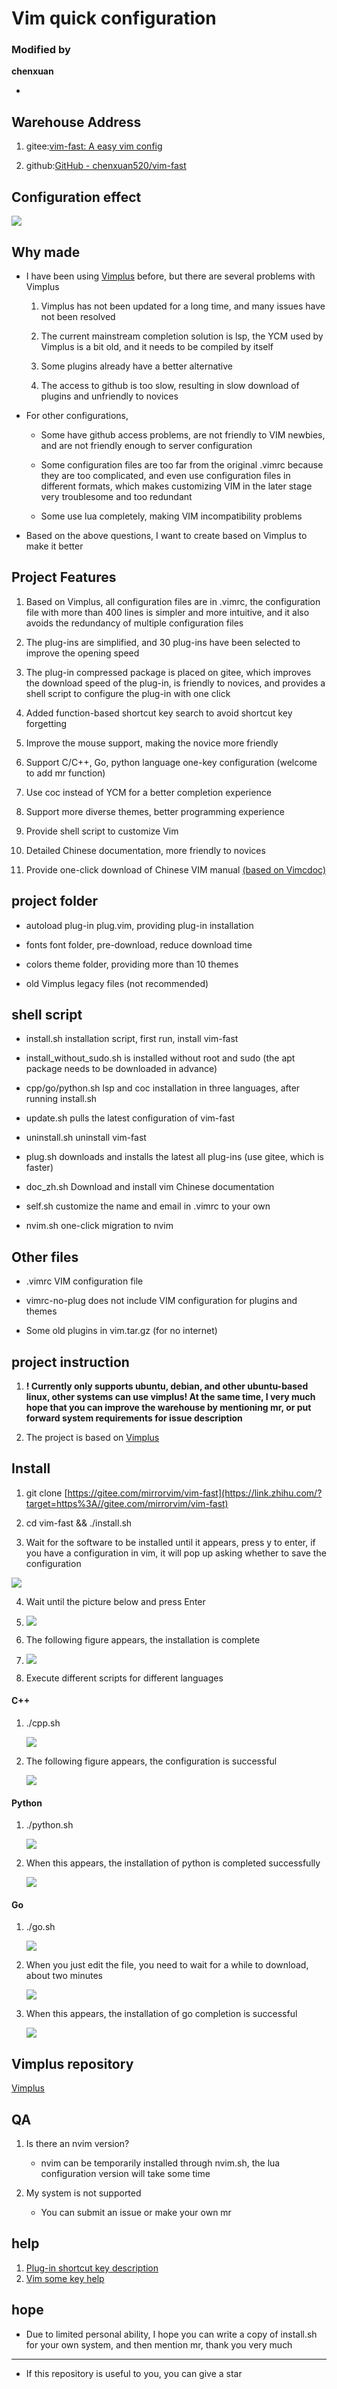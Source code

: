 # Vim quick configuration

### Modified by

**chenxuan**

-

## Warehouse Address

1. gitee:[vim-fast: A easy vim config](https://gitee.com/mirrorvim/vim-fast)

2. github:[GitHub - chenxuan520/vim-fast](https://github.com/chenxuan520/vim-fast)

## Configuration effect

![](https://picx.zhimg.com/v2-465040e3e32df418808b886729a1815f_1440w.jpg?source=172ae18b)

## Why made

- I have been using [Vimplus](https://gitee.com/chxuan/vimplus.git) before, but there are several problems with Vimplus

  1. Vimplus has not been updated for a long time, and many issues have not been resolved

  2. The current mainstream completion solution is lsp, the YCM used by Vimplus is a bit old, and it needs to be compiled by itself

  3. Some plugins already have a better alternative

  4. The access to github is too slow, resulting in slow download of plugins and unfriendly to novices

- For other configurations,

  - Some have github access problems, are not friendly to VIM newbies, and are not friendly enough to server configuration

  - Some configuration files are too far from the original .vimrc because they are too complicated, and even use configuration files in different formats, which makes customizing VIM in the later stage very troublesome and too redundant

  - Some use lua completely, making VIM incompatibility problems

- Based on the above questions, I want to create based on Vimplus to make it better

## Project Features

1. Based on Vimplus, all configuration files are in .vimrc, the configuration file with more than 400 lines is simpler and more intuitive, and it also avoids the redundancy of multiple configuration files

2. The plug-ins are simplified, and 30 plug-ins have been selected to improve the opening speed

3. The plug-in compressed package is placed on gitee, which improves the download speed of the plug-in, is friendly to novices, and provides a shell script to configure the plug-in with one click

4. Added function-based shortcut key search to avoid shortcut key forgetting

5. Improve the mouse support, making the novice more friendly

6. Support C/C++, Go, python language one-key configuration (welcome to add mr function)

7. Use coc instead of YCM for a better completion experience

8. Support more diverse themes, better programming experience

9. Provide shell script to customize Vim

10. Detailed Chinese documentation, more friendly to novices

11. Provide one-click download of Chinese VIM manual [(based on Vimcdoc)](https://github.com/yianwillis/vimcdoc)

## project folder

- autoload plug-in plug.vim, providing plug-in installation

- fonts font folder, pre-download, reduce download time

- colors theme folder, providing more than 10 themes

- old Vimplus legacy files (not recommended)

## shell script

- install.sh installation script, first run, install vim-fast

- install_without_sudo.sh is installed without root and sudo (the apt package needs to be downloaded in advance)

- cpp/go/python.sh lsp and coc installation in three languages, after running install.sh

- update.sh pulls the latest configuration of vim-fast

- uninstall.sh uninstall vim-fast

- plug.sh downloads and installs the latest all plug-ins (use gitee, which is faster)

- doc_zh.sh Download and install vim Chinese documentation

- self.sh customize the name and email in .vimrc to your own

- nvim.sh one-click migration to nvim

## Other files

- .vimrc VIM configuration file

- vimrc-no-plug does not include VIM configuration for plugins and themes

- Some old plugins in vim.tar.gz (for no internet)

## project instruction

1. **! Currently only supports ubuntu, debian, and other ubuntu-based linux, other systems can use vimplus! At the same time, I very much hope that you can improve the warehouse by mentioning mr, or put forward system requirements for issue description**

2. The project is based on [Vimplus](https://gitee.com/chxuan/vimplus.git)

## Install

1. git clone [https://gitee.com/mirrorvim/vim-fast](https://link.zhihu.com/?target=https%3A//gitee.com/mirrorvim/vim-fast)

2. cd vim-fast && ./install.sh

3. Wait for the software to be installed until it appears, press y to enter, if you have a configuration in vim, it will pop up asking whether to save the configuration

![](https://pic3.zhimg.com/80/v2-e446d1e2516b559cf5a0d039a06fa242_720w.jpg)

4. Wait until the picture below and press Enter

5. ![](https://pic3.zhimg.com/80/v2-c8683440682115dcb5c95c78f93c52b2_720w.png)

6. The following figure appears, the installation is complete

7. ![](https://pic1.zhimg.com/80/v2-e6ced21db995500235c706af87ab5410_720w.jpg)

8. Execute different scripts for different languages

#### C++

1. ./cpp.sh

   ![](https://pic1.zhimg.com/80/v2-8f63e192e0b96e7514fd89112f0bbbb4_720w.png)

2. The following figure appears, the configuration is successful

   ![](https://pic2.zhimg.com/80/v2-3116e456f0df668740f16dabb7eb50d9_720w.jpg)

#### Python

1. ./python.sh

   ![](https://pic4.zhimg.com/80/v2-f4024d6b0b3ac1563753ff06485f6203_720w.png)

2. When this appears, the installation of python is completed successfully

   ![](https://pic2.zhimg.com/80/v2-acbb90f61bbe85985e5619382ece1235_720w.jpg)

#### Go

1. ./go.sh

   ![](https://pic2.zhimg.com/80/v2-a9f92770ec5d7ff5ad891e20cb9dfb49_720w.png)

2. When you just edit the file, you need to wait for a while to download, about two minutes

   ![](https://pic1.zhimg.com/80/v2-fe683bb1bae4bbf75e447528cdfecf18_720w.png)

3. When this appears, the installation of go completion is successful

   ![](https://pic2.zhimg.com/80/v2-1d6ebe0d321f1f0aaae71836371c1c35_720w.jpg)

## Vimplus repository

[Vimplus](https://gitee.com/chxuan/vimplus.git)

## QA

1. Is there an nvim version?

   - nvim can be temporarily installed through nvim.sh, the lua configuration version will take some time

2. My system is not supported

   - You can submit an issue or make your own mr

## help

1. [Plug-in shortcut key description](./key.md)
2. [Vim some key help](./help.md)

## hope

- Due to limited personal ability, I hope you can write a copy of install.sh for your own system, and then mention mr, thank you very much

---

- If this repository is useful to you, you can give a star
